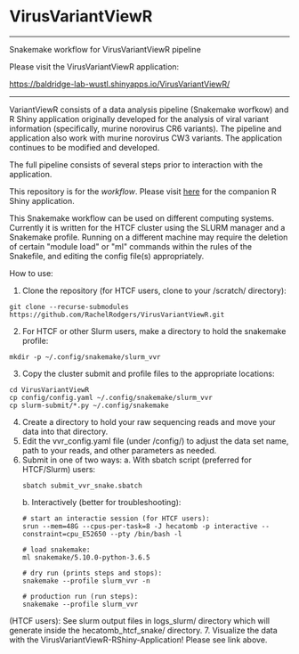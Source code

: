 # VirusVariantViewR
------
Snakemake workflow for VirusVariantViewR pipeline

Please visit the VirusVariantViewR application:

https://baldridge-lab-wustl.shinyapps.io/VirusVariantViewR/

------

VariantViewR consists of a data analysis pipeline (Snakemake worfkow) and R Shiny application originally developed for the analysis of viral variant information (specifically, murine norovirus CR6 variants). The pipeline and application also work with murine norovirus CW3 variants. The application continues to be modified and developed.

The full pipeline consists of several steps prior to interaction with the application.

This repository is for the *workflow*. Please visit [here](https://github.com/RachelRodgers/VirusVariantViewR-RShiny-Application) for the companion R Shiny application.

This Snakemake workflow can be used on different computing systems.  Currently it is written for the HTCF cluster using the SLURM manager and a Snakemake profile. Running on a different machine may require the deletion of certain "module load" or "ml" commands within the rules of the Snakefile, and editing the config file(s) appropriately.

How to use:

1. Clone the repository (for HTCF users, clone to your /scratch/ directory):
```
git clone --recurse-submodules https://github.com/RachelRodgers/VirusVariantViewR.git
```
2. For HTCF or other Slurm users, make a directory to hold the snakemake profile:
```
mkdir -p ~/.config/snakemake/slurm_vvr
```
3. Copy the cluster submit and profile files to the appropriate locations:
```
cd VirusVariantViewR
cp config/config.yaml ~/.config/snakemake/slurm_vvr
cp slurm-submit/*.py ~/.config/snakemake
```
4. Create a directory to hold your raw sequencing reads and move your data into that directory.
5. Edit the vvr_config.yaml file (under /config/) to adjust the data set name, path to your reads, and other parameters as needed.
6. Submit in one of two ways:
	a. With sbatch script (preferred for HTCF/Slurm) users:
	```
	sbatch submit_vvr_snake.sbatch
	```
	b. Interactively (better for troubleshooting):
	```
	# start an interactie session (for HTCF users):
	srun --mem=48G --cpus-per-task=8 -J hecatomb -p interactive --constraint=cpu_E52650 --pty /bin/bash -l
	
	# load snakemake:
	ml snakemake/5.10.0-python-3.6.5
	
	# dry run (prints steps and stops):
	snakemake --profile slurm_vvr -n
	
	# production run (run steps):
	snakemake --profile slurm_vvr
	```
(HTCF users): See slurm output files in logs_slurm/ directory which will generate inside the hecatomb_htcf_snake/ directory.
7. Visualize the data with the VirusVariantViewR-RShiny-Application! Please see link above.
